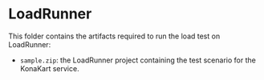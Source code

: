 # LoadRunner

This folder contains the artifacts required to run the load test on LoadRunner:

* `sample.zip`: the LoadRunner project containing the test scenario for the KonaKart service.
